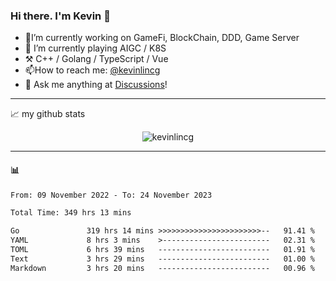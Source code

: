 ### Hi there. I'm Kevin 👋

- 🔭I’m currently working on GameFi, BlockChain, DDD, Game Server
- 🌱 I’m currently playing AIGC / K8S
-   :hammer_and_pick: C++ / Golang / TypeScript / Vue
- 📫How to reach me: [@kevinlincg](https://twitter.com/kevinlincg) 
-   :thought_balloon: Ask me anything at [Discussions](https://github.com/kevinlincg/kevinlincg/discussions/new)!

---

📈 my github stats

<p align="center"> <img src="https://github-readme-stats-ouuan.vercel.app/api?username=kevinlincg&theme=dark&show_icons=true&count_private=true" alt="kevinlincg" />

---

#### :bar_chart: 

<!--START_SECTION:waka-->

```txt
From: 09 November 2022 - To: 24 November 2023

Total Time: 349 hrs 13 mins

Go               319 hrs 14 mins >>>>>>>>>>>>>>>>>>>>>>>--   91.41 %
YAML             8 hrs 3 mins    >------------------------   02.31 %
TOML             6 hrs 39 mins   -------------------------   01.91 %
Text             3 hrs 29 mins   -------------------------   01.00 %
Markdown         3 hrs 20 mins   -------------------------   00.96 %
```

<!--END_SECTION:waka-->
